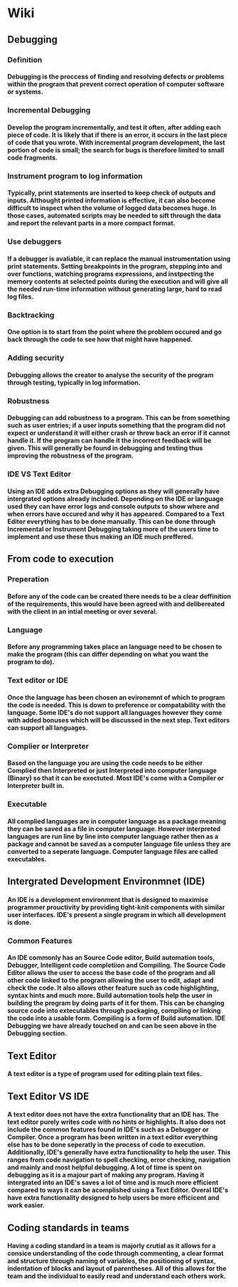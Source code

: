 # Wiki
## Debugging
### Definition
#### Debugging is the proccess of finding and resolving defects or problems within the program that prevent correct operation of computer software or systems.
### Incremental Debugging
#### Develop the program incrementally, and test it often, after adding each piece of code. It is likely that if there is an error, it occurs in the last piece of code that you wrote.  With incremental program development, the last portion of code is small; the search for bugs is therefore limited to small code fragments. 
### Instrument program to log information
#### Typically, print statements are inserted to keep check of outputs and inputs. Althought printed information is effective, it can also become difficult to inspect when the volume of logged data becomes huge. In those cases, automated scripts may be needed to sift through the data and report the relevant parts in a more compact format. 
### Use debuggers
#### If a debugger is avaliable, it can replace the manual instrumentation using print statements. Setting breakpoints in the program, stepping into and over functions, watching programs expressions, and instpecting the memory contents at selected points during the execution and will give all the needed run-time information without generating large, hard to read log files. 
### Backtracking
#### One option is to start from the point where the problem occured and go back through the code to see how that might have happened. 
### Adding security
#### Debugging allows the creator to analyse the security of the program through testing, typically in log information. 
### Robustness 
#### Debugging can add robustness to a program. This can be from something such as user entries; if a user inputs something that the program did not expect or understand it will either crash or throw back an error if it cannot handle it. If the program can handle it the incorrect feedback will be given. This will generally be found in debugging and testing thus improving the robustness of the program.
### IDE VS Text Editor
#### Using an IDE adds extra Debugging options as they will generally have intergrated options already included. Depending on the IDE or language used they can have error logs and console outputs to show where and when errors have occured and why it has appeared. Compared to a Text Editor everything has to be done manually. This can be done through Incremental or Instrument Debugging taking more of the users time to implement and use these thus making an IDE much preffered.  

## From code to execution
### Preperation
#### Before any of the code can be created there needs to be a clear deffinition of the requirements, this would have been agreed with and delibereated with the client in an intial meeting or over several. 
### Language
#### Before any programming takes place an language need to be chosen to make the program (this can differ depending on what you want the program to do). 
### Text editor or IDE
#### Once the language has been chosen an evironemnt of which to program the code is needed. This is down to preference or compatability with the language. Some IDE's do not support all languages however they come with added bonuses which will be discussed in the next step. Text editors can support all languages.
### Complier or Interpreter
#### Based on the language you are using the code needs to be either Complied then Interpreted or just Interpreted into computer language (Binary) so that it can be exectuted. Most IDE's come with a Compiler or Interpreter built in. 
### Executable
#### All complied languages are in computer language as a package meaning they can be saved as a file in computer language. However interpreted languages are run line by line into computer language rather then as a package and cannot be saved as a computer language file unless they are converted to a seperate language. Computer language files are called executables. 

## Intergrated Development Environmnet (IDE)
#### An IDE is a development environment that is designed to maximise programmer prouctivity by providing tight-knit components with similar user interfaces. IDE's present a single program in which all development is done. 
### Common Features
#### An IDE commonly has an Source Code editor, Build automation tools, Debugger, Intelligent code completiion and Compiling. The Source Code Editor allows the user to access the base code of the program and all other code linked to the program allowing the user to edit, adapt and check the code. It also allows other feature such as code highlighting, syntax hints and much more. Build automation tools help the user in building the program by doing parts of it for them. This can be changing source code into extecutables through packaging, compiling or linking the code into a usable form. Compiling is a form of Build automation. IDE Debugging we have already touched on and can be seen above in the Debugging section. 

## Text Editor
#### A text editor is a type of program used for editing plain text files.

## Text Editor VS IDE
#### A text editor does not have the extra functionality that an IDE has. The text editor purely writes code with no hints or highlights. It also does not include the common features found in IDE's such as a Debugger or Compiler. Once a program has been written in a text editor everything else has to be done seperatly in the process of code to execution. Additionally, IDE's generally have extra functionality to help the user. This ranges from code navigation to spell checking, error checking, navigation and mainly and most helpful debugging. A lot of time is spent on debugging as it is a majour part of making any program. Having it intergrated into an IDE's saves a lot of time and is much more efficient compared to ways it can be acomplished using a Text Editor. Overal IDE's have extra functionality designed to help users be more efficicent and work easier. 

## Coding standards in teams
#### Having a coding standard in a team is majorly crutial as it allows for a consice understanding of the code through commenting, a clear format and structure through naming of variables, the positioning of syntax, indentation of blocks and layout of parentheses. All of this allows for the team and the individual to easily read and understand each others work.
